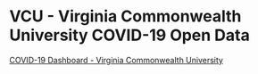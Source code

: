 # VCU - Virginia Commonwealth University COVID-19 Open Data

[COVID-19 Dashboard - Virginia Commonwealth University](https://together.vcu.edu/dashboard/)  